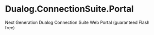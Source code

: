 # Dualog.ConnectionSuite.Portal
Next Generation Dualog Connection Suite Web Portal (guaranteed Flash free)
